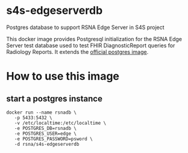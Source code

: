 # s4s-edgeserverdb
Postgres database to support RSNA Edge Server in S4S project

This docker image provides Postgresql initialization for the RSNA Edge Server
test database used to test FHIR DiagnosticReport queries for Radiology Reports.
It extends the [official postgres image](https://hub.docker.com/_/postgres/).

# How to use this image

## start a postgres instance

```
docker run --name rsnadb \
   -p 5433:5432 \
   -v /etc/localtime:/etc/localtime \
   -e POSTGRES_DB=rsnadb \
   -e POSTGRES_USER=edge \
   -e POSTGRES_PASSWORD=psword \
   -d rsna/s4s-edgeserverdb
````
